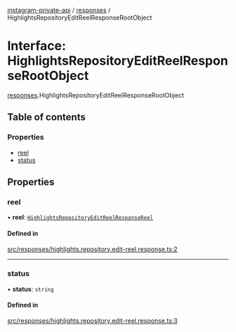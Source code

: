 [instagram-private-api](../../README.md) / [responses](../../modules/responses.md) / HighlightsRepositoryEditReelResponseRootObject

# Interface: HighlightsRepositoryEditReelResponseRootObject

[responses](../../modules/responses.md).HighlightsRepositoryEditReelResponseRootObject

## Table of contents

### Properties

- [reel](HighlightsRepositoryEditReelResponseRootObject.md#reel)
- [status](HighlightsRepositoryEditReelResponseRootObject.md#status)

## Properties

### reel

• **reel**: [`HighlightsRepositoryEditReelResponseReel`](HighlightsRepositoryEditReelResponseReel.md)

#### Defined in

[src/responses/highlights.repository.edit-reel.response.ts:2](https://github.com/Nerixyz/instagram-private-api/blob/4971f34/src/responses/highlights.repository.edit-reel.response.ts#L2)

___

### status

• **status**: `string`

#### Defined in

[src/responses/highlights.repository.edit-reel.response.ts:3](https://github.com/Nerixyz/instagram-private-api/blob/4971f34/src/responses/highlights.repository.edit-reel.response.ts#L3)
